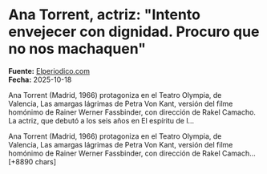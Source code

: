 # Ana Torrent, actriz: "Intento envejecer con dignidad. Procuro que no nos machaquen"

**Fuente:** [Elperiodico.com](https://www.elperiodico.com/es/ocio-y-cultura/20251018/ana-torrent-actriz-envejecer-dignidad-122757486)  
**Fecha:** 2025-10-18

Ana Torrent (Madrid, 1966) protagoniza en el Teatro Olympia, de Valencia, Las amargas lágrimas de Petra Von Kant, versión del filme homónimo de Rainer Werner Fassbinder, con dirección de Rakel Camacho. La actriz, que debutó a los seis años en El espíritu de l…

Ana Torrent (Madrid, 1966) protagoniza en el Teatro Olympia, de Valencia, Las amargas lágrimas de Petra Von Kant, versión del filme homónimo de Rainer Werner Fassbinder, con dirección de Rakel Camach… [+8890 chars]
